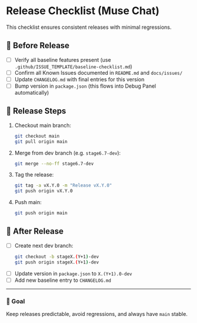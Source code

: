# Release Checklist (Muse Chat)

This checklist ensures consistent releases with minimal regressions.

## 🔹 Before Release
- [ ] Verify all baseline features present (use `.github/ISSUE_TEMPLATE/baseline-checklist.md`)
- [ ] Confirm all Known Issues documented in `README.md` and `docs/issues/`
- [ ] Update `CHANGELOG.md` with final entries for this version
- [ ] Bump version in `package.json` (this flows into Debug Panel automatically)

## 🔹 Release Steps
1. Checkout main branch:
   ```bash
   git checkout main
   git pull origin main
   ```

2. Merge from dev branch (e.g. `stage6.7-dev`):
   ```bash
   git merge --no-ff stage6.7-dev
   ```

3. Tag the release:
   ```bash
   git tag -a vX.Y.0 -m "Release vX.Y.0"
   git push origin vX.Y.0
   ```

4. Push main:
   ```bash
   git push origin main
   ```

## 🔹 After Release
- [ ] Create next dev branch:
  ```bash
  git checkout -b stageX.(Y+1)-dev
  git push origin stageX.(Y+1)-dev
  ```
- [ ] Update version in `package.json` to `X.(Y+1).0-dev`
- [ ] Add new baseline entry to `CHANGELOG.md`

---

### 🎯 Goal
Keep releases predictable, avoid regressions, and always have `main` stable.
